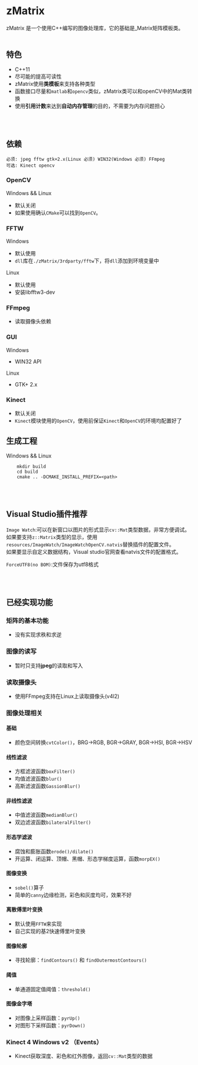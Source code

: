 # zMatrix

zMatrix 是一个使用C++编写的图像处理库，它的基础是_Matrix矩阵模板类。
<br><br>

## 特色
* C++11<br>
* 尽可能的提高可读性<br>
* zMatrix使用**类模板**来支持各种类型<br>
* 函数接口尽量和`matlab`和`opencv`类似，zMatrix类可以和openCV中的Mat类转换<br>
* 使用**引用计数**来达到**自动内存管理**的目的，不需要为内存问题担心

<br><br>

## 依赖
```
必须: jpeg fftw gtk+2.x(Linux 必须) WIN32(Windows 必须) FFmpeg
可选: Kinect opencv
```
### OpenCV
Windows && Linux
* 默认关闭
* 如果使用确认`CMake`可以找到`OpenCV`。

### FFTW
Windows
* 默认使用
* `dll`库在`./zMatrix/3rdparty/fftw`下，将`dll`添加到环境变量中

Linux
* 默认使用
* 安装libfftw3-dev

### FFmpeg
* 读取摄像头依赖

### GUI
Windows
* WIN32 API

Linux
* GTK+ 2.x


### Kinect
* 默认关闭
* `Kinect`模块使用的`OpenCV`，使用前保证`Kinect`和`OpenCV`的环境均配置好了

## 生成工程
Windows && Linux
```
    mkdir build
    cd build
    cmake .. -DCMAKE_INSTALL_PREFIX=<path>
```

<br><br>

## Visual Studio插件推荐
`Image Watch`:可以在新窗口以图片的形式显示`cv::Mat`类型数据，非常方便调试。<br>
如果要支持`z::Matrix`类型的显示，使用`resources/ImageWatch/ImageWatchOpenCV.natvis`替换插件的配置文件。<br>
如果要显示自定义数据结构，Visual studio官网查看natvis文件的配置格式。

`ForceUTF8(no BOM)`:文件保存为utf8格式

<br><br>

## 已经实现功能

### 矩阵的基本功能
* 没有实现求秩和求逆

### 图像的读写
* 暂时只支持**jpeg**的读取和写入

### 读取摄像头
* 使用FFmpeg支持在Linux上读取摄像头(v4l2)

### 图像处理相关
#### 基础
* 颜色空间转换`cvtColor()`，BRG->RGB, BGR->GRAY, BGR->HSI, BGR->HSV

#### 线性滤波
* 方框滤波函数`boxFilter()`
* 均值滤波函数`blur()`
* 高斯滤波函数`GassionBlur()`

#### 非线性滤波
* 中值滤波函数`medianBlur()`
* 双边滤波函数`bilateralFilter()`

#### 形态学滤波
* 腐蚀和膨胀函数`erode()/dilate()`
* 开运算、闭运算、顶帽、黑帽、形态学梯度运算，函数`morpEX()`

#### 图像变换
* `sobel()`算子
* 简单的`canny`边缘检测，彩色和灰度均可，效果不好

#### 离散傅里叶变换
* 默认使用`FFTW`来实现
* 自己实现的基2快速傅里叶变换

#### 图像轮廓
* 寻找轮廓：`findContours()` 和 `findOutermostContours()`

#### 阈值
* 单通道固定值阈值：`threshold()`

#### 图像金字塔
* 对图像上采样函数：`pyrUp()`
* 对图形下采样函数：`pyrDown()`

### Kinect 4 Windows v2 （Events）
* Kinect获取深度、彩色和红外图像，返回`cv::Mat`类型的数据

<br><br>
<br>